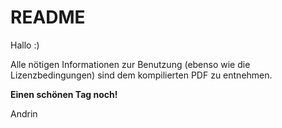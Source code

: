 # README
Hallo :)

Alle nötigen Informationen zur Benutzung (ebenso wie die Lizenzbedingungen) sind dem kompilierten PDF zu entnehmen.

**Einen schönen Tag noch!**

Andrin